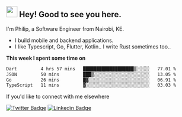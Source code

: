 <h2><img src="https://slackmojis.com/emojis/3643-cool-doge/download" width="30"/> Hey! Good to see you here.</h2>

<p>I'm Philip, a Software Engineer from Nairobi, KE. 

- I build mobile and backend applications.
- I like Typescript, Go, Flutter, Kotlin.. I write Rust sometimes too..</p>

**This week I spent some time on**
<!--START_SECTION:waka-->

```txt
Dart         4 hrs 57 mins   ███████████████████▒░░░░░   77.01 %
JSON         50 mins         ███▒░░░░░░░░░░░░░░░░░░░░░   13.05 %
Go           26 mins         █▓░░░░░░░░░░░░░░░░░░░░░░░   06.91 %
TypeScript   11 mins         ▓░░░░░░░░░░░░░░░░░░░░░░░░   03.03 %
```

<!--END_SECTION:waka-->

If you'd like to connect with me elsewhere

[![Twitter Badge](https://img.shields.io/badge/-Twitter-1ca0f1?style=flat-square&labelColor=1ca0f1&logo=twitter&logoColor=white&link=https://twitter.com/_diogorodrigues)](https://twitter.com/kimathiphil)  [![Linkedin Badge](https://img.shields.io/badge/-LinkedIn-blue?style=flat-square&logo=Linkedin&logoColor=white&link=https://www.linkedin.com/in/philip-kimathi-2604a9114/)](https://www.linkedin.com/in/philip-kimathi-2604a9114/)
